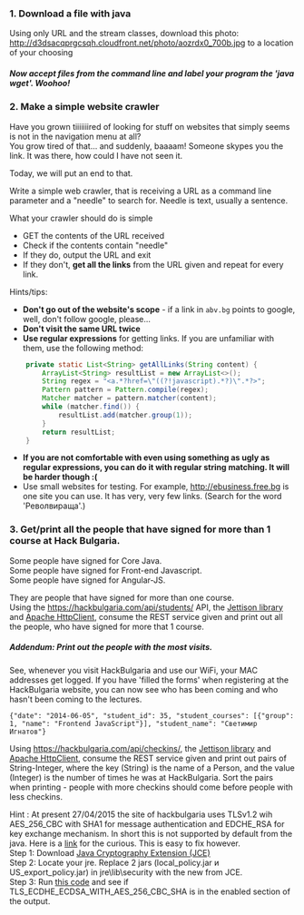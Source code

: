 ### 1. Download a file with java
Using only URL and the stream classes, download this photo: http://d3dsacqprgcsqh.cloudfront.net/photo/aozrdx0_700b.jpg to a location of your choosing

##### Now accept files from the command line and label your program the 'java wget'. Woohoo!

### 2. Make a simple website crawler
Have you grown tiiiiiiired of looking for stuff on websites that simply seems is not in the navigation menu at all?  
You grow tired of that... and suddenly, baaaam! Someone skypes you the link. It was there, how could I have not seen it.  


Today, we will put an end to that.

Write a simple web crawler, that is receiving a URL as a command line parameter and a "needle" to search for.
Needle is text, usually a sentence.

What your crawler should do is simple
- GET the contents of the URL received
- Check if the contents contain "needle"
- If they do, output the URL and exit
- If they don't, **get all the links** from the URL given and repeat for every link.

Hints/tips:
- **Don't go out of the website's scope** - if a link in `abv.bg` points to google, well, don't follow google, please... 
- **Don't visit the same URL twice** 
- **Use regular expressions** for getting links. If you are unfamiliar with them, use the following method:
```java
	private static List<String> getAllLinks(String content) {
		ArrayList<String> resultList = new ArrayList<>();
		String regex = "<a.*?href=\"((?!javascript).*?)\".*?>";
		Pattern pattern = Pattern.compile(regex);
		Matcher matcher = pattern.matcher(content);
		while (matcher.find()) {
			resultList.add(matcher.group(1));
		}
		return resultList;
	}
```
- **If you are not comfortable with even using something as ugly as regular expressions, you can do it with regular string matching. It will be harder though :(**
- Use small websites for testing. For example, http://ebusiness.free.bg is one site you can use. It has very, very few links. (Search for the word 'Револвираща'.)

### 3. Get/print all the people that have signed for more than 1 course at Hack Bulgaria.
Some people have signed for Core Java.  
Some people have signed for Front-end Javascript.  
Some people have signed for Angular-JS.   

They are people that have signed for more than one course.  
Using the https://hackbulgaria.com/api/students/ API, the [Jettison library](http://jettison.codehaus.org/) and [Apache HttpClient](http://hc.apache.org/httpclient-3.x/tutorial.html), consume the REST service given and print out all the people, who have signed for more that 1 course. 
 

##### Addendum: Print out the people with the most visits.
See, whenever you visit HackBulgaria and use our WiFi, your MAC addresses get logged. If you have 'filled the forms' when registering at the HackBulgaria website, you can now see  who has been coming and who hasn't been coming to the lectures.  

```
{"date": "2014-06-05", "student_id": 35, "student_courses": [{"group": 1, "name": "Frontend JavaScript"}], "student_name": "Светимир Игнатов"}
```

Using https://hackbulgaria.com/api/checkins/, the [Jettison library](http://jettison.codehaus.org/) and [Apache HttpClient](http://hc.apache.org/httpclient-3.x/tutorial.html), consume the REST service given and print out pairs of String-Integer, where the key (String) is the name of a Person, and the value (Integer) is the number of times he was at HackBulgaria. Sort the pairs when printing - people with more checkins should come before people with less checkins.

Hint : At present 27/04/2015 the site of hackbulgaria uses TLSv1.2 wih AES_256_CBC with SHA1 for message authentication and EDCHE_RSA for key exchange mechanism. In short this is not supported by default from the java. Here is a [link](http://docs.oracle.com/javase/8/docs/technotes/guides/security/SunProviders.html#SunJCEProvider) for the curious.
This is easy to fix however.  
Step 1: Download [Java Cryptography Extension (JCE)](http://www.oracle.com/technetwork/java/javase/downloads/jce8-download-2133166.html)  
Step 2: Locate your jre. Replace 2 jars (local_policy.jar и US_export_policy.jar) in jre\lib\security with the new from JCE.  
Step 3: Run [this code](http://pastebin.com/WsPY7u2M) and see if TLS_ECDHE_ECDSA_WITH_AES_256_CBC_SHA is in the enabled section of the output.

